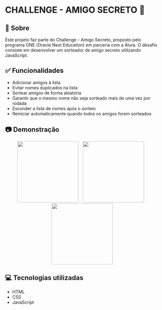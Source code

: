 <h1>CHALLENGE - AMIGO SECRETO 🎁 </h1>

<h2> 📍 Sobre</h2>
<p>Este projeto faz parte do Challenge - Amigo Secreto, proposto pelo programa ONE (Oracle Next Education) em parceria com a Alura. O desafio consiste em desenvolver um sorteador de amigo secreto utilizando JavaScript.</p>

<h2>✅ Funcionalidades </h2>

* Adicionar amigos à lista
* Evitar nomes duplicados na lista
* Sortear amigos de forma aleatória
* Garantir que o mesmo nome não seja sorteado mais de uma vez por rodada
* Esconder a lista de nomes após o sorteio
* Reiniciar automaticamente quando todos os amigos forem sorteados

<h2> 📷 Demonstração </h2>
<p align="center">
  <img src="https://github.com/user-attachments/assets/d5a88413-0135-4568-bd4c-0db90e8e7b02" width="200" style="margin-right: 10px;">
  <img src="https://github.com/user-attachments/assets/9e93cd5f-de3a-4fb6-a09f-ddf951b0886f" width="200" style="margin-right: 10px;">
  <img src="https://github.com/user-attachments/assets/7913ad27-fa70-4016-8bc9-fcc0dda13e84" width="200">
</p>

<h2>💻 Tecnologias utilizadas </h2>

* HTML
* CSS
* JavaScript
